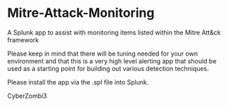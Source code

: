 # Mitre-Attack-Monitoring
A Splunk app to assist with monitoring items listed within the Mitre Att&amp;ck framework

Please keep in mind that there will be tuning needed for your own environment and that this is a very high level alerting app that should be used as a starting point for building out various detection techniques.

Please install the app via the .spl file into Splunk.

CyberZombi3
